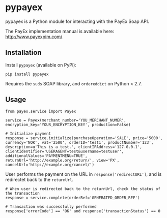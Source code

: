 # pypayex

pypayex is a Python module for interacting with the PayEx Soap API.

The PayEx implementation manual is available here:
http://www.payexpim.com/

## Installation

Install `pypayex` (available on PyPi):

	pip install pypayex

Requires the `suds` SOAP library, and `ordereddict` on Python < 2.7.

## Usage

	from payex.service import Payex
	
	service = Payex(merchant_number='YOU_MERCHANT_NUMER', encryption_key='YOUR_ENCRYPTION_KEY', production=False)
	
	# Initialize payment
    response = service.initialize(purchaseOperation='SALE', price='5000', currency='NOK', vat='2500', orderID='test1', productNumber='123', description=u'This is a test.', clientIPAddress='127.0.0.1', clientIdentifier='USERAGENT=test&username=testuser', additionalValues='PAYMENTMENU=TRUE', returnUrl='http://example.org/return/', view='PX', cancelUrl='http://example.org/cancel/')

User performs the payment on the URL in `response['redirectURL']`, and is redirectet back to the `returnUrl`.

    # When user is redirected back to the returnUrl, check the status of the transaction
    response = service.complete(orderRef='GENERATED_ORDER_REF')
	
	# Transaction was successfully performed
	response['errorCode'] == 'OK' and response['transactionStatus'] == 0

